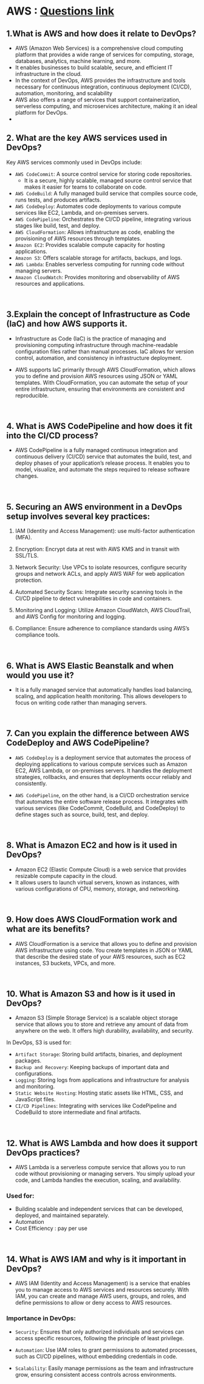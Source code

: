# AWS : [Questions link](https://chatgpt.com/share/670bc6a1-0c58-8012-8565-f8865a8925da)

## 1.What is AWS and how does it relate to DevOps?
- AWS (Amazon Web Services) is a comprehensive cloud computing platform that provides a wide range of services for computing, storage, databases, analytics, machine learning, and more.
 - It enables businesses to build scalable, secure, and efficient IT infrastructure in the cloud.
 -  In the context of DevOps, AWS provides the infrastructure and tools necessary for continuous integration, continuous deployment (CI/CD), automation, monitoring, and scalability 
 -  AWS also offers a range of services that support containerization, serverless computing, and microservices architecture, making it an ideal platform for DevOps.
-  

## 2. What are the key AWS services used in DevOps?
 Key AWS services commonly used in DevOps include:

- `AWS CodeCommit`: A source control service for storing code repositories.
  - It is a secure, highly scalable, managed source control service that makes it easier for teams to collaborate on code.
- `AWS CodeBuild`: A fully managed build service that compiles source code, runs tests, and produces artifacts.
- `AWS CodeDeploy`: Automates code deployments to various compute services like EC2, Lambda, and on-premises servers.
- `AWS CodePipeline`: Orchestrates the CI/CD pipeline, integrating various stages like build, test, and deploy.
- `AWS CloudFormation`: Allows infrastructure as code, enabling the provisioning of AWS resources through templates.
- `Amazon EC2`: Provides scalable compute capacity for hosting applications.
- `Amazon S3`: Offers scalable storage for artifacts, backups, and logs.
- `AWS Lambda`: Enables serverless computing for running code without managing servers.
- `Amazon CloudWatch`: Provides monitoring and observability of AWS resources and applications.

<br>

## 3.Explain the concept of Infrastructure as Code (IaC) and how AWS supports it.

- Infrastructure as Code (IaC) is the practice of managing and provisioning computing infrastructure through machine-readable configuration files rather than manual processes. IaC allows for version control, automation, and consistency in infrastructure deployment.

- AWS supports IaC primarily through AWS CloudFormation, which allows you to define and provision AWS resources using JSON or YAML templates. With CloudFormation, you can automate the setup of your entire infrastructure, ensuring that environments are consistent and reproducible.

<br>

## 4. What is AWS CodePipeline and how does it fit into the CI/CD process?
- AWS CodePipeline is a fully managed continuous integration and continuous delivery (CI/CD) service that automates the build, test, and deploy phases of your application’s release process. It enables you to model, visualize, and automate the steps required to release software changes.

<br>

## 5. Securing an AWS environment in a DevOps setup involves several key practices:

1. IAM (Identity and Access Management):  use multi-factor authentication (MFA).
   
2. Encryption: Encrypt data at rest with AWS KMS and in transit with SSL/TLS.
   
3. Network Security: Use VPCs to isolate resources, configure security groups and network ACLs, and apply AWS WAF for web application protection.
   
4. Automated Security Scans: Integrate security scanning tools in the CI/CD pipeline to detect vulnerabilities in code and containers.
   
5. Monitoring and Logging: Utilize Amazon CloudWatch, AWS CloudTrail, and AWS Config for monitoring and logging.
   
6. Compliance: Ensure adherence to compliance standards using AWS’s compliance tools.

<br>

## 6. What is AWS Elastic Beanstalk and when would you use it?
- It is a fully managed service that  automatically handles load balancing, scaling, and application health monitoring. This allows developers to focus on writing code rather than managing servers.

<br>

## 7. Can you explain the difference between AWS CodeDeploy and AWS CodePipeline?
- `AWS CodeDeploy` is a deployment service that automates the process of deploying applications to various compute services such as Amazon EC2, AWS Lambda, or on-premises servers. It handles the deployment strategies, rollbacks, and ensures that deployments occur reliably and consistently.

- `AWS CodePipeline`, on the other hand, is a CI/CD orchestration service that automates the entire software release process. It integrates with various services (like CodeCommit, CodeBuild, and CodeDeploy) to define stages such as source, build, test, and deploy.

<br>

## 8. What is Amazon EC2 and how is it used in DevOps?
- Amazon EC2 (Elastic Compute Cloud) is a web service that provides resizable compute capacity in the cloud. 
- It allows users to launch virtual servers, known as instances, with various configurations of CPU, memory, storage, and networking.

<br>

## 9. How does AWS CloudFormation work and what are its benefits?
- AWS CloudFormation is a service that allows you to define and provision AWS infrastructure using code. You create templates in JSON or YAML that describe the desired state of your AWS resources, such as EC2 instances, S3 buckets, VPCs, and more.


<br>

## 10. What is Amazon S3 and how is it used in DevOps?
- Amazon S3 (Simple Storage Service) is a scalable object storage service that allows you to store and retrieve any amount of data from anywhere on the web. It offers high durability, availability, and security.

In DevOps, S3 is used for:

- `Artifact Storage`: Storing build artifacts, binaries, and deployment packages.
- `Backup and Recovery`: Keeping backups of important data and configurations.
- `Logging`: Storing logs from applications and infrastructure for analysis and monitoring.
- `Static Website Hosting`: Hosting static assets like HTML, CSS, and JavaScript files.
- `CI/CD Pipelines`: Integrating with services like CodePipeline and CodeBuild to store intermediate and final artifacts.

<br>

## 12. What is AWS Lambda and how does it support DevOps practices?
- AWS Lambda is a serverless compute service that allows you to run code without provisioning or managing servers. You simply upload your code, and Lambda handles the execution, scaling, and availability.

### Used for:
- Building scalable and independent services that can be developed, deployed, and maintained separately.
- Automation
- Cost Efficiency : pay per use

<br>

## 14. What is AWS IAM and why is it important in DevOps?
- AWS IAM (Identity and Access Management) is a service that enables you to manage access to AWS services and resources securely. With IAM, you can create and manage AWS users, groups, and roles, and define permissions to allow or deny access to AWS resources.

### Importance in DevOps:

- `Security`: Ensures that only authorized individuals and services can access specific resources, following the principle of least privilege.
- `Automation`: Use IAM roles to grant permissions to automated processes, such as CI/CD pipelines, without embedding credentials in code.

- `Scalability`: Easily manage permissions as the team and infrastructure grow, ensuring consistent access controls across environments.



